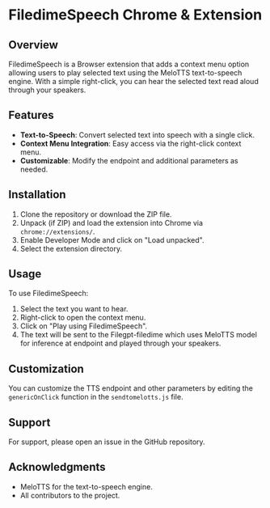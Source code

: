 # FiledimeSpeech Chrome & Extension

## Overview
FiledimeSpeech is a Browser extension that adds a context menu option allowing users to play selected text using the MeloTTS text-to-speech engine. With a simple right-click, you can hear the selected text read aloud through your speakers.

## Features
- **Text-to-Speech**: Convert selected text into speech with a single click.
- **Context Menu Integration**: Easy access via the right-click context menu.
- **Customizable**: Modify the endpoint and additional parameters as needed.

## Installation
1. Clone the repository or download the ZIP file.
2. Unpack (if ZIP) and load the extension into Chrome via `chrome://extensions/`.
3. Enable Developer Mode and click on "Load unpacked".
4. Select the extension directory.

## Usage
To use FiledimeSpeech:
1. Select the text you want to hear.
2. Right-click to open the context menu.
3. Click on "Play using FiledimeSpeech".
4. The text will be sent to the Filegpt-filedime which uses MeloTTS model for inference at endpoint and played through your speakers.

## Customization
You can customize the TTS endpoint and other parameters by editing the `genericOnClick` function in the `sendtomelotts.js` file.

## Support
For support, please open an issue in the GitHub repository.

## Acknowledgments
- MeloTTS for the text-to-speech engine.
- All contributors to the project.
